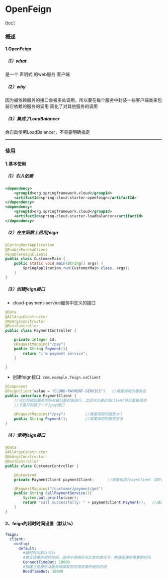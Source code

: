 # OpenFeign

[toc]

### 概述

#### 1.OpenFeign

##### （1）what
是一个 声明式 的web服务 客户端

##### （2）why
因为被依赖服务的接口会被多处调用，所以要在每个服务中封装一些客户端类来包装它依赖的服务的调用
简化了对其他服务的调用

##### （3）集成了LoadBalancer
会自动使用LoadBalancer，不需要明确指定

***

### 使用

#### 1.基本使用

##### （1）引入依赖
```xml
<dependency>
    <groupId>org.springframework.cloud</groupId>
    <artifactId>spring-cloud-starter-openfeign</artifactId>
</dependency>
<dependency>
    <groupId>org.springframework.cloud</groupId>
    <artifactId>spring-cloud-starter-loadbalancer</artifactId>
</dependency>
```

##### （2）在主函数上启用feign
```java
@SpringBootApplication
@EnableEurekaClient
@EnableFeignClients
public class CustomerMain {
    public static void main(String[] args) {
        SpringApplication.run(CustomerMain.class, args);
    }
}
```

##### （3）创建feign接口

* cloud-payment-service服务中定义的接口

```java
@Data
@AllArgsConstructor
@NoArgsConstructor
@RestController
public class PaymentController {

    private Integer Id;
    @RequestMapping("/pay")
    public String Payment(){
        return "i'm payment service";
    }

}
```

* 创建feign接口: `com.example.feign.xxClient`

```java
@Component
@FeignClient(value = "CLOUD-PAYMENT-SERVICE")   //需要调用的服务名
public interface PaymentClient {
    //可以将相应服务的所有接口都封装进行，之后可以通过该client可以直接调用
    //下面只封装了一个/pay接口

    @RequestMapping("/pay")         //需要调用的服务url
    public String Payment();        //需要调用的服务方法
}
```

##### （4）使用feign接口

```java
@Data
@AllArgsConstructor
@NoArgsConstructor
@RestController
public class CustomerController {

    @Autowired
    private PaymentClient paymentClient;      //获取指定feignclient（即feign接口，对应一个指定服务），将API调用的细节给屏蔽了，只要关注对应服务的某些接口就行了

    @RequestMapping("/customer/payment/get")
    public String callPaymentService(){
        System.out.println(user);
        return "call successfully: " + paymentClient.Payment();   //通过client直接调用对应服务的某些接口
    }
}
```

#### 2、feign的超时时间设置（默认1s）
```yaml
feign:
  client:
    config:
      default:
        #超时时间默认为1s
        #建立连接所用的时间，适用于网络状况正常的情况下，两端连接所需要的时间
        ConnectTimeOut: 10000
        #指建立连接后从服务端读取到可用资源所用的时间
        ReadTimeOut: 10000
```
